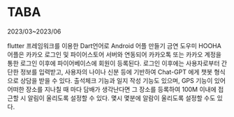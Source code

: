 # TABA
2023/03~2023/06

flutter 프레임워크를 이용한 Dart언어로 Android 어플 만들기
금연 도우미 HOOHA 어플은 카카오 로그인 및 파이어스토어 서버와 연동되어
카카오톡 또는 카카오 계정을 통한 로그인 이후에 파이어베이스에 회원이 등록된다.
로그인 이후에는 사용자로부터 간단한 정보를 입력받고, 사용자의 나이나 신분 등에 기반하여 Chat-GPT 에게 챗봇 형식으로 상담을 받을 수 있다.
출석체크 기능과 일지 작성 기능도 있으며, GPS 기능이 있어 어떠한 장소를 지나칠 때 마다 담배가 생각난다면 그 장소를 등록하여 100M 이내에 접근할 시 알림이 울리도록 설정할 수 있다.
몇시 몇분에 알람이 울리도록 설정할 수도 있다.
